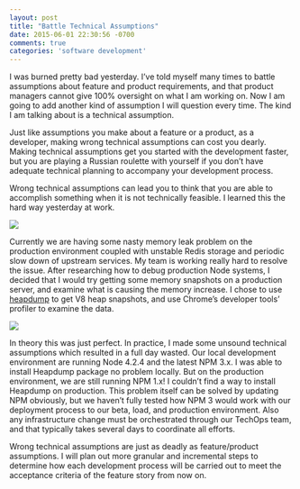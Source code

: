 ```yaml
---
layout: post
title: "Battle Technical Assumptions"
date: 2015-06-01 22:30:56 -0700
comments: true
categories: 'software development'
---
```


I was burned pretty bad yesterday. I’ve told myself many times to battle assumptions about feature and product requirements, and that product managers cannot give 100% oversight on what I am working on. Now I am going to add another kind of assumption I will question every time. The kind I am talking about is a technical assumption.

Just like assumptions you make about a feature or a product, as a developer, making wrong technical assumptions can cost you dearly. Making technical assumptions get you started with the development faster, but you are playing a Russian roulette with yourself if you don’t have adequate technical planning to accompany your development process.

Wrong technical assumptions can lead you to think that you are able to accomplish something when it is not technically feasible. I learned this the hard way yesterday at work.

![](http://i.imgur.com/UtV84yu.png)

Currently we are having some nasty memory leak problem on the production environment coupled with unstable Redis storage and periodic slow down of upstream services.
My team is working really hard to resolve the issue.
After researching how to debug production Node systems, I decided that I would try getting some memory snapshots on a production server, and examine what is causing the memory increase.
I chose to use [heapdump](https://github.com/bnoordhuis/node-heapdump) to get V8 heap snapshots, and use Chrome’s developer tools’ profiler to examine the data.

![](http://i.imgur.com/tOL9Xir.png)

In theory this was just perfect.
In practice, I made some unsound technical assumptions which resulted in a full day wasted.
Our local development environment are running Node 4.2.4 and the latest NPM 3.x. I was able to install Heapdump package no problem locally. But on the production environment, we are still running NPM 1.x!
I couldn’t find a way to install Heapdump on production. This problem itself can be solved by updating NPM obviously, but we haven’t fully tested how NPM 3 would work with our deployment process to our beta, load, and production environment.
Also any infrastructure change must be orchestrated through our TechOps team, and that typically takes several days to coordinate all efforts.

Wrong technical assumptions are just as deadly as feature/product assumptions.
I will plan out more granular and incremental steps to determine how each development process will be carried out to meet the acceptance criteria of the feature story from now on.
